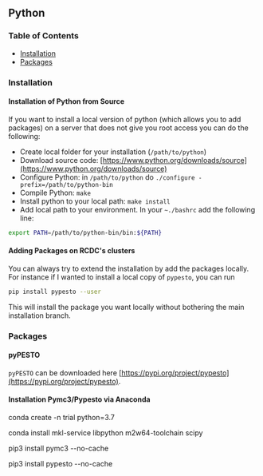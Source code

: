 ## Python

### Table of Contents
* [Installation](#install)
* [Packages](#pack)

### Installation<a name="install"></a> 

#### Installation of Python from Source

If you want to install a local version of python (which allows you to add packages) on a server that does not give you root access you can do the following:

* Create local folder for your installation (`/path/to/python`)
* Download source code: [https://www.python.org/downloads/source](https://www.python.org/downloads/source)
* Configure Python: in `/path/to/python` do `./configure -prefix=/path/to/python-bin`
* Compile Python: `make`
* Install python to your local path: `make install`
* Add local path to your environment. In your `~./bashrc` add the following line:
```bash
export PATH=/path/to/python-bin/bin:${PATH}
```

#### Adding Packages on RCDC's clusters

You can always try to extend the installation by add the packages locally. For instance if I wanted to install a local copy of `pypesto`, you can run
``` bash
pip install pypesto --user
```

This will install the package you want locally without bothering the main installation branch.


### Packages

#### pyPESTO

`pyPESTO` can be downloaded here [https://pypi.org/project/pypesto](https://pypi.org/project/pypesto).

#### Installation Pymc3/Pypesto via Anaconda

conda create -n trial python=3.7

conda install mkl-service libpython m2w64-toolchain scipy

pip3 install pymc3 --no-cache

pip3 install pypesto --no-cache

